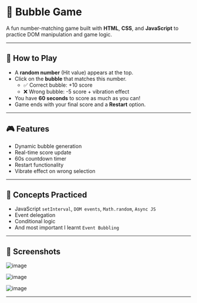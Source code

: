 # 🎯 Bubble Game

A fun number-matching game built with **HTML**, **CSS**, and **JavaScript** to practice DOM manipulation and game logic.

---

## 📌 How to Play

- A **random number** (Hit value) appears at the top.
- Click on the **bubble** that matches this number.
  - ✅ Correct bubble: +10 score
  - ❌ Wrong bubble: -5 score + vibration effect
- You have **60 seconds** to score as much as you can!
- Game ends with your final score and a **Restart** option.

---

## 🎮 Features

- Dynamic bubble generation
- Real-time score update
- 60s countdown timer
- Restart functionality
- Vibrate effect on wrong selection

---

## 🧠 Concepts Practiced

- JavaScript `setInterval`, `DOM events`, `Math.random`, `Async JS`
- Event delegation
- Conditional logic
- And most important I learnt `Event Bubbling`

---

## 📸 Screenshots

![image](https://github.com/user-attachments/assets/f9af224a-7be7-4b7c-93fe-6ec0be268d3b)

![image](https://github.com/user-attachments/assets/1af6c4a6-f74a-4773-a11a-2bef80f6738f)

![image](https://github.com/user-attachments/assets/47bed03c-15b4-4733-8c80-2f08ad8135ed)

---
